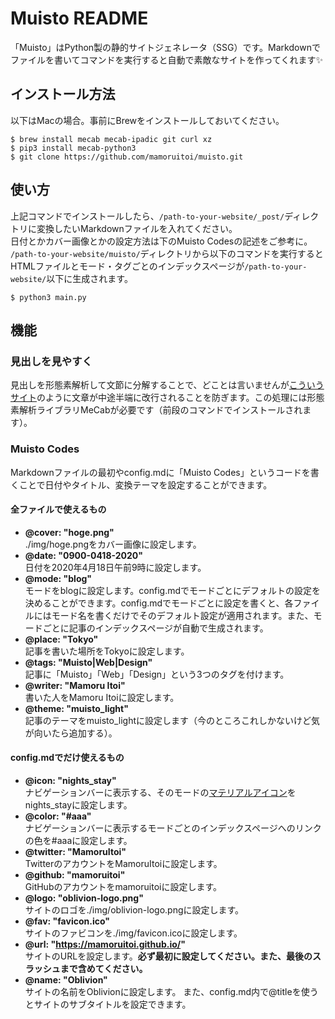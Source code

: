 # Muisto README
「Muisto」はPython製の静的サイトジェネレータ（SSG）です。Markdownでファイルを書いてコマンドを実行すると自動で素敵なサイトを作ってくれます✨

## インストール方法
以下はMacの場合。事前にBrewをインストールしておいてください。

```bash:
$ brew install mecab mecab-ipadic git curl xz
$ pip3 install mecab-python3
$ git clone https://github.com/mamoruitoi/muisto.git
```
## 使い方
上記コマンドでインストールしたら、`/path-to-your-website/_post/`ディレクトリに変換したいMarkdownファイルを入れてください。  
日付とかカバー画像とかの設定方法は下のMuisto Codesの記述をご参考に。  
`/path-to-your-website/muisto/`ディレクトリから以下のコマンドを実行するとHTMLファイルとモード・タグごとのインデックスページが`/path-to-your-website/`以下に生成されます。

```bash:
$ python3 main.py
```

## 機能
### 見出しを見やすく
見出しを形態素解析して文節に分解することで、どことは言いませんが[こういうサイト](https://about.google/?fg=1&utm_source=google-JP&utm_medium=referral&utm_campaign=hp-header)のように文章が中途半端に改行されることを防ぎます。この処理には形態素解析ライブラリMeCabが必要です（前段のコマンドでインストールされます）。
### Muisto Codes
Markdownファイルの最初やconfig.mdに「Muisto Codes」というコードを書くことで日付やタイトル、変換テーマを設定することができます。
#### 全ファイルで使えるもの
- **@cover: "hoge.png"**  
./img/hoge.pngをカバー画像に設定します。
- **@date: "0900-0418-2020"**  
日付を2020年4月18日午前9時に設定します。
- **@mode: "blog"**  
モードをblogに設定します。config.mdでモードごとにデフォルトの設定を決めることができます。config.mdでモードごとに設定を書くと、各ファイルにはモード名を書くだけでそのデフォルト設定が適用されます。また、モードごとに記事のインデックスページが自動で生成されます。
- **@place: "Tokyo"**  
記事を書いた場所をTokyoに設定します。
- **@tags: "Muisto|Web|Design"**  
記事に「Muisto」「Web」「Design」という3つのタグを付けます。
- **@writer: "Mamoru Itoi"**  
書いた人をMamoru Itoiに設定します。
- **@theme: "muisto_light"**  
記事のテーマをmuisto_lightに設定します（今のところこれしかないけど気が向いたら追加する）。
#### config.mdでだけ使えるもの
- **@icon: "nights_stay"**  
ナビゲーションバーに表示する、そのモードの[マテリアルアイコン](https://material.io/resources/icons/?style=baseline)をnights_stayに設定します。
- **@color: "#aaa"**  
ナビゲーションバーに表示するモードごとのインデックスページへのリンクの色を#aaaに設定します。
- **@twitter: "MamoruItoi"**  
TwitterのアカウントをMamoruItoiに設定します。
- **@github: "mamoruitoi"**  
GitHubのアカウントをmamoruitoiに設定します。
- **@logo: "oblivion-logo.png"**  
サイトのロゴを./img/oblivion-logo.pngに設定します。
- **@fav: "favicon.ico"**  
サイトのファビコンを./img/favicon.icoに設定します。
- **@url: "https://mamoruitoi.github.io/"**  
サイトのURLを設定します。**必ず最初に設定してください。また、最後のスラッシュまで含めてください。**
- **@name: "Oblivion"**  
サイトの名前をOblivionに設定します。
また、config.md内で@titleを使うとサイトのサブタイトルを設定できます。
